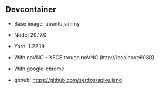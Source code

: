 ## Devcontainer

- Base image: ubuntu:jammy
- Node: 20.17.0
- Yarn: 1.22.19
- With noVNC - XFCE trough noVNC (http://localhost:6080)
- With google-chrome

- github: https://github.com/zerdos/spike.land
